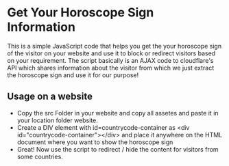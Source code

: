 # Get Your Horoscope Sign Information
This is a simple JavaScript code that helps you get the your horoscope sign of the visitor on your website and use it to block or redirect visitors based on your requirement. The script basically is an AJAX code to cloudflare's API which shares information about the visitor from which we just extract the horoscope sign and use it for our purpose!

## Usage on a website
* Copy the src Folder in your website and copy all assetes and paste it in your location folder website.
* Create a DIV element with id=countrycode-container as &lt;div id=&quot;countrycode-container&quot;&gt;&lt;/div&gt; and place it anywhere on the HTML document where you want to show the horoscope sign
* Great! Now use the script to redirect / hide the content for visitors from some countries.
